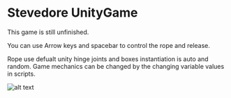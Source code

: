 # Stevedore UnityGame

This game is still unfinished. 

You can use Arrow keys and spacebar to control the rope and release.

Rope use defualt unity hinge joints and boxes instantiation is auto and random. Game mechanics can be changed by the changing variable values in scripts.  


![alt text](https://goo.gl/photos/7yRcHDiwZsxHFmWs5)
